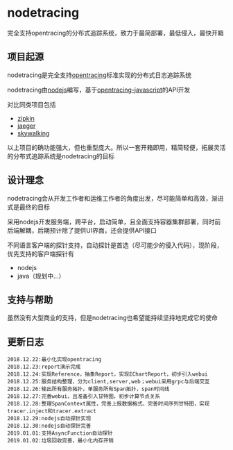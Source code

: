 # nodetracing
完全支持opentracing的分布式追踪系统，致力于最简部署，最低侵入，最快开箱

## 项目起源
nodetracing是完全支持[opentracing](http://opentracing.io)标准实现的分布式日志追踪系统

nodetracing由[nodejs](https://nodejs.org)编写，基于[opentracing-javascript](https://github.com/opentracing/opentracing-javascript)的API开发

对比同类项目包括
- [zipkin](https://github.com/openzipkin/zipkin)
- [jaeger](https://github.com/jaegertracing/jaeger)
- [skywalking](https://github.com/apache/incubator-skywalking)

以上项目的确功能强大，但也重型庞大。所以一套开箱即用，精简轻便，拓展灵活的分布式追踪系统是nodetracing的目标

## 设计理念

nodetracing会从开发工作者和运维工作者的角度出发，尽可能简单和高效，渐进式是最终的目标

采用nodejs开发服务端，跨平台，启动简单，且全面支持容器集群部署，同时前后端解耦，后期预计除了提供UI界面，还会提供API接口

不同语言客户端的探针支持，自动探针是首选（尽可能少的侵入代码），现阶段，优先支持的客户端探针有

- nodejs
- java（规划中...）

## 支持与帮助

虽然没有大型商业的支持，但是nodetracing也希望能持续坚持地完成它的使命

## 更新日志
>
	2018.12.22:最小化实现opentracing
	2018.12.23:report演示完成
	2018.12.24:实现Reference，抽象Report，实现EChartReport，初步引入webui
	2018.12.25:服务结构整理，分为client,server,web；webui采用grpc与后端交互
	2018.12.26:输出所有服务拓扑，单服务所有Span拓扑，span时间线
	2018.12.27:完善webui，且准备引入甘特图，初步计算节点关系
	2018.12.28:整理SpanContext属性，完善上报数据格式，完善时间序列甘特图，实现tracer.inject和tracer.extract
	2018.12.29:nodejs自动探针实现
	2018.12.30:nodejs自动探针完善
	2019.01.01:支持AsyncFunction自动探针
	2019.01.02:垃圾回收完善，最小化内存开销